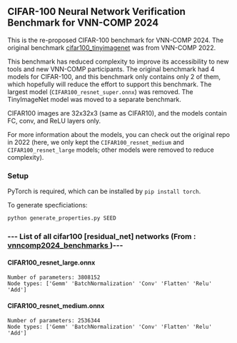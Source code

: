 ## CIFAR-100 Neural Network Verification Benchmark for VNN-COMP 2024

This is the re-proposed CIFAR-100 benchmark for VNN-COMP 2024. The original benchmark [cifar100_tinyimagenet](https://github.com/Lucas110550/CIFAR100_TinyImageNet_ResNet) was from VNN-COMP 2022.

This benchmark has reduced complexity to improve its accessibility to new tools and new VNN-COMP participants.
The original benchmark had 4 models for CIFAR-100, and this benchmark only contains only 2 of them, which hopefully will reduce the effort to support this benchmark.
The largest model (`CIFAR100_resnet_super.onnx`) was removed. The TinyImageNet model was moved to a separate benchmark.

CIFAR100 images are 32x32x3 (same as CIFAR10), and the models contain FC, conv, and ReLU layers only.

For more information about the models, you can check out the original repo in 2022 (here, we only kept the `CIFAR100_resnet_medium` and `CIFAR100_resnet_large` models; other models were removed to reduce complexity).

### Setup 

PyTorch is required, which can be installed by `pip install torch`.

To generate specficiations:
```bash
python generate_properties.py SEED
```


### --- List of all cifar100 [residual_net] networks (From :<a href = 'https://github.com/ChristopherBrix/vnncomp2024_benchmarks'> vnncomp2024_benchmarks </a>)---

#### CIFAR100_resnet_large.onnx 
	Number of parameters: 3808152 
	Node types: ['Gemm' 'BatchNormalization' 'Conv' 'Flatten' 'Relu' 'Add']

#### CIFAR100_resnet_medium.onnx 
	Number of parameters: 2536344 
	Node types: ['Gemm' 'BatchNormalization' 'Conv' 'Flatten' 'Relu' 'Add']


